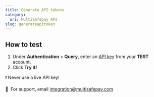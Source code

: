 ```yaml
---
title: Generate API tokens
category:
  uri: MultiSafepay API
slug: generateapitoken
---
```


## How to test

1. Under **Authentication** > **Query**, enter an [API key](/docs/sites#site-id-api-key-and-security-code) from your **TEST** account.
2. Click **Try it!**

❗️ Never use a live API key!

💬&nbsp; For support, email <integration@multisafepay.com>
